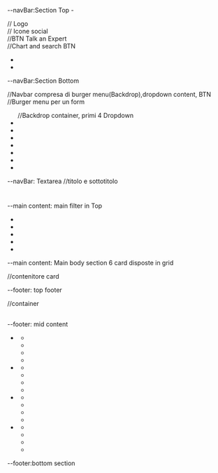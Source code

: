 --navBar:Section Top
-<div>
  <div>
    <a href=""></a> // Logo
    <div> // Icone social
      <a href=""></a>
      <a href=""></a>
      <a href=""></a>
      <a href=""></a>
    </div>
    <div> //BTN Talk an Expert
      <a href=""></a>
    </div>
    <div> //Chart and search BTN
      <ul>
        <li></li>
        <li></li>
      </ul>
    </div>
  </div>
</div>


--navBar:Section Bottom
<nav> //Navbar compresa di burger menu(Backdrop),dropdown content, BTN
  <a href=""></a> //Burger menu per un form
  <ul> //Backdrop container, primi 4 Dropdown
    <li></li>
    <li></li>
    <li></li>
    <li></li>
    <li></li>
    <li></li>
    <li></li>
  </ul>
</nav>




--navBar: Textarea //titolo e sottotitolo
<div>
  <div>
    <div>
      <h1></h1>
      <p></p>
    </div>
  </div>
</div>



--main content: main filter in Top

<main>
  <div>
    <ul>
      <li><a href=""></a></li>
      <li><a href=""></a></li>
      <li><a href=""></a></li>
      <li><a href=""></a></li>
      <li><a href=""></a></li>
    </ul>
  </div>



  --main content: Main body section 6 card disposte in grid
  <div> //contenitore card
    <article></article>
    <article></article>
    <article></article>
    <article></article>
    <article></article>
    <article></article>
  </div>

</main>



--footer: top footer
<footer>
  <div> //container
    <h2></h2>
    <p></p>
    <p>
      <a class="BTN"></a>
    </p>
    <p>
      <a href=""></a>
    </p>
  </div>




  --footer: mid content
  <div>
    <div>
      <aside>
        <div>
          <div>
            <ul>
              <li>
                <a href=""></a>
                <ul>
                  <li><a href=""></a></li>
                  <li><a href=""></a></li>
                  <li><a href=""></a></li>
                  <li><a href=""></a></li>
                </ul>
              </li>
              <li>
                <a href=""></a>
                <ul>
                  <li></li>
                  <li></li>
                  <li></li>
                  <li></li>
                </ul>
              </li>
              <li>
                <a href=""></a>
                <ul>
                  <li><a href=""></a></li>
                  <li><a href=""></a></li>
                  <li><a href=""></a></li>
                  <li><a href=""></a></li>
                </ul>
              </li>
              <li>
                <a href=""></a>
                <ul>
                  <li><a href=""></a></li>
                  <li><a href=""></a></li>
                  <li><a href=""></a></li>
                  <li><a href=""></a></li>
                </ul>
              </li>
            </ul>
          </div>
        </div>
        <div>
          <div>
            <p></p>
          </div>
        </div>
      </aside>
      <aside>
        <div>
          <form action="">
            <div><p></p>
            <p></p>
          </div>
          <label for=""></label>
          </form>
        </div>
      </aside>
    </div>
  </div>





  --footer:bottom section

  <div>
    <div>
      <div>
        <a href=""></a>
        <a href=""></a>
      </div>
    </div>
  </div>